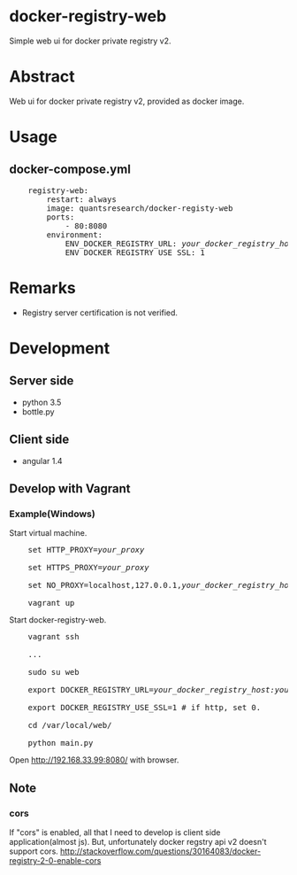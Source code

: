 # docker-registry-web
Simple web ui for docker private registry v2.

# Abstract
Web ui for docker private registry v2, provided as docker image.

# Usage

## docker-compose.yml
<pre>
    registry-web:
        restart: always
        image: quantsresearch/docker-registy-web
        ports:
            - 80:8080
        environment:
            ENV_DOCKER_REGISTRY_URL: <i>your_docker_registry_host:your_docker_registry_port</i>
            ENV_DOCKER_REGISTRY_USE_SSL: 1
</pre>

# Remarks
* Registry server certification is not verified.


# Development

## Server side
* python 3.5
* bottle.py

## Client side
* angular 1.4

## Develop with Vagrant

### Example(Windows)

Start virtual machine.
<pre>
    set HTTP_PROXY=<i>your_proxy</i><br/>
    set HTTPS_PROXY=<i>your_proxy</i><br/>
    set NO_PROXY=localhost,127.0.0.1,<i>your_docker_registry_host(if your docker registry server exists behind proxy)</i><br/>
    vagrant up
</pre>

Start docker-registry-web.
<pre>
    vagrant ssh<br/>
    ...<br/>
    sudo su web<br/>
    export DOCKER_REGISTRY_URL=<i>your_docker_registry_host:your_docker_registry_port</i><br/>
    export DOCKER_REGISTRY_USE_SSL=1 # if http, set 0.<br/>
    cd /var/local/web/<br/>
    python main.py
</pre>
Open http://192.168.33.99:8080/ with browser.
    
## Note

### cors
If "cors" is enabled, all that I need to develop is client side application(almost js).
But, unfortunately docker regstry api v2 doesn't support cors.
http://stackoverflow.com/questions/30164083/docker-registry-2-0-enable-cors

